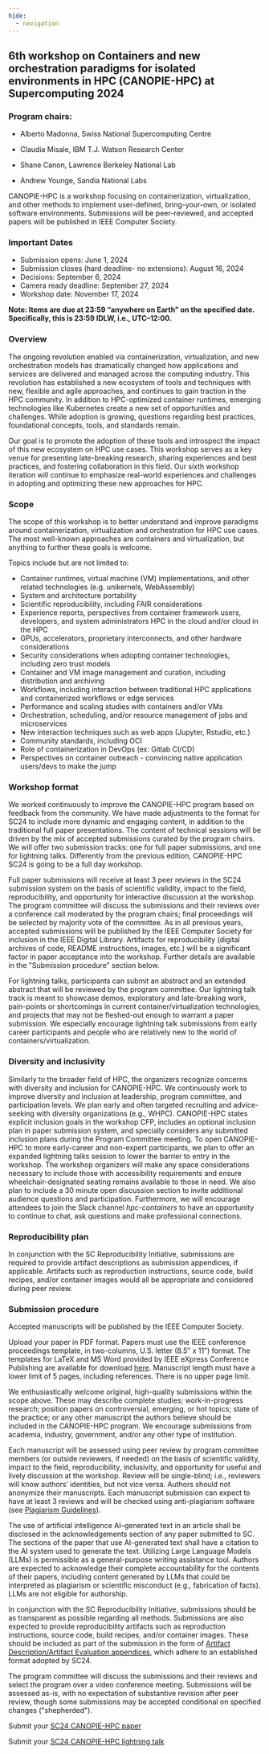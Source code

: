 ```yaml
---
hide:
  - navigation
---
```


## 6th workshop on Containers and new orchestration paradigms for isolated environments in HPC (CANOPIE-HPC) at Supercomputing 2024

### Program chairs:

* Alberto Madonna, Swiss National Supercomputing Centre
* Claudia Misale, IBM T.J. Watson Research Center

* Shane Canon, Lawrence Berkeley National Lab
* Andrew Younge, Sandia National Labs

CANOPIE-HPC is a workshop focusing on containerization, virtualization, and
other methods to implement user-defined, bring-your-own, or isolated software
environments. Submissions will be peer-reviewed, and accepted papers will be
published in IEEE  Computer Society.

### Important Dates

* Submission opens:    June 1, 2024
* Submission closes (hard deadline- no extensions):    August 16, 2024
* Decisions:    September 6, 2024
* Camera ready deadline:    September 27, 2024
* Workshop date:    November 17, 2024

**Note: Items are due at 23:59 “anywhere on Earth” on the specified date. Specifically, this is 23:59 IDLW, i.e., UTC–12:00.**

### Overview

The ongoing revolution enabled via containerization, virtualization, and new 
orchestration models has dramatically changed how applications and services are 
delivered and managed across the computing industry.
This revolution has established a new ecosystem of tools and techniques with new,
flexible and agile approaches, and continues to gain traction in the HPC community. 
In addition to HPC-optimized container runtimes, emerging technologies like 
Kubernetes create a new set of opportunities and challenges. 
While adoption is growing, questions regarding best practices, foundational
concepts, tools, and standards remain.

Our goal is to promote the adoption of these tools and introspect the impact of this
new ecosystem on HPC use cases.
This workshop serves as a key venue for presenting late-breaking research, sharing
experiences and best practices, and fostering collaboration in this field.
Our sixth workshop iteration will continue to emphasize real-world experiences
and challenges in adopting and optimizing these new approaches for HPC.


### Scope

The scope of this workshop is to better understand and improve paradigms
around containerization, virtualization and orchestration for HPC use cases.
The most well-known approaches are containers and virtualization, but anything
to further these goals is welcome.

Topics include but are not limited to:

* Container runtimes, virtual machine (VM) implementations, and other related technologies
  (e.g. unikernels, WebAssembly)
* System and architecture portability
* Scientific reproducibility, including FAIR considerations 
* Experience reports, perspectives from container framework users, developers,
  and system administrators HPC in the cloud and/or cloud in the HPC
* GPUs, accelerators, proprietary interconnects, and other hardware considerations
* Security considerations when adopting container technologies, including zero trust models
* Container and VM image management and curation, including distribution and archiving
* Workflows, including interaction between traditional HPC applications 
  and containerized workflows or edge services
* Performance and scaling studies with containers and/or VMs
* Orchestration, scheduling, and/or resource management of jobs and microservices
* New interaction techniques such as web apps (Jupyter, Rstudio, etc.)
* Community standards, including OCI 
* Role of containerization in DevOps (ex: Gitlab CI/CD) 
* Perspectives on container outreach - convincing native application users/devs to make the jump


### Workshop format

We worked continuously to improve the CANOPIE-HPC program based on feedback 
from the community. We have made adjustments to the format for SC24 to include
more dynamic and engaging content, in addition to the traditional full paper
presentations. The content of technical sessions will be driven by the mix of
accepted submissions curated by the program chairs. We will offer two submission
tracks: one for full paper submissions, and one for lightning talks. Differently
from the previous edition, CANOPIE-HPC SC24 is going to be a full day workshop. 

Full paper submissions will receive at least 3 peer reviews in the SC24 
submission system on the basis of scientific validity, impact to the field,
reproducibility, and opportunity for interactive discussion at the workshop.
The program committee will discuss the submissions and their reviews over a
conference call moderated by the program chairs; final proceedings will be
selected by majority vote of the committee. As in all previous years, accepted 
submissions will be published by the IEEE Computer Society for inclusion in the
IEEE Digital Library. Artifacts for reproducibility (digital archives of code, 
README instructions, images, etc.) will be a significant factor in paper 
acceptance into the workshop. Further details are available in the 
"Submission procedure" section below.


For lightning talks, participants can submit an abstract and an extended 
abstract that will be reviewed by the program committee. Our lightning talk 
track is meant to showcase demos, exploratory and late-breaking work, 
pain-points or shortcomings in current container/virtualization technologies, 
and projects that may not be fleshed-out enough to warrant a paper submission. 
We especially encourage lightning talk submissions from early career participants
and people who are relatively new to the world of containers/virtualization.

### Diversity and inclusivity

Similarly to the broader field of HPC, the organizers recognize concerns with 
diversity and inclusion for CANOPIE-HPC. We continuously work to improve 
diversity and inclusion at leadership, program committee, and participation levels. 
We plan early and often targeted recruiting and advice-seeking with diversity 
organizations (e.g., WHPC). CANOPIE-HPC states explicit inclusion goals in the 
workshop CFP, includes an optional inclusion plan in paper submission system,
and specially considers any submitted inclusion plans during the Program 
Committee meeting.  To open CANOPIE-HPC to more early-career and non-expert participants, 
we plan to offer an expanded lightning talks session to lower the barrier to entry 
in the workshop. The workshop organizers will make any space considerations 
necessary to include those with accessibility requirements and ensure 
wheelchair-designated seating remains available to those in need. We also plan to 
include a 30 minute open discussion section to invite additional audience questions 
and participation. Furthermore, we will encourage attendees to join the Slack 
channel _hpc-containers_ to have an opportunity to continue to chat, ask questions 
and make professional connections.

### Reproducibility plan
In conjunction with the SC Reproducibility Initiative, submissions are required 
to provide artifact descriptions as submission appendices, if applicable. 
Artifacts such as reproduction instructions, source code, build recipes, 
and/or container images would all be appropriate and considered during peer review. 


### Submission procedure

Accepted manuscripts will be published by the IEEE Computer Society.

Upload your paper in PDF format. Papers must use the IEEE conference 
proceedings template, in two-columns, U.S. letter (8.5″ x 11″) format. 
The templates for LaTeX and MS Word provided by IEEE eXpress Conference
Publishing are available for download [here](https://www.ieee.org/conferences/publishing/templates.html).
Manuscript length must have a lower limit of 5 pages, including references. 
There is no upper page limit.

We enthusiastically welcome original, high-quality submissions within the scope above. 
These may describe complete studies; work-in-progress research; position papers on 
controversial, emerging, or hot topics; state of the practice; or any other manuscript
the authors believe should be included in the CANOPIE-HPC program. We encourage 
submissions from academia, industry, government, and/or any other type of institution.

Each manuscript will be assessed using peer review by program committee members 
(or outside reviewers, if needed) on the basis of scientific validity, impact to 
the field, reproducibility, inclusivity, and opportunity for useful and lively 
discussion at the workshop. Review will be single-blind; i.e., reviewers will 
know authors’ identities, but not vice versa. Authors should not anonymize their 
manuscripts. Each manuscript submission can expect to have at least 3 reviews and
will be checked using anti-plagiarism software (see [Plagiarism Guidelines](https://www.ieee.org/publications/rights/index.html#plagiarism-guidelines)).

The use of artificial intelligence AI–generated text in an article shall be disclosed
in the acknowledgements section of any paper submitted to SC. The sections of the paper
that use AI-generated text shall have a citation to the AI system used to generate the text. 
Utilizing Large Language Models (LLMs) is permissible as a general-purpose writing 
assistance tool. Authors are expected to acknowledge their complete accountability 
for the contents of their papers, including content generated by LLMs that could be 
interpreted as plagiarism or scientific misconduct (e.g., fabrication of facts). 
LLMs are not eligible for authorship.

In conjunction with the SC Reproducibility Initiative, submissions should be as 
transparent as possible regarding all methods. Submissions are also expected to
provide reproducibility artifacts such as reproduction instructions, source code, 
build recipes, and/or container images. These should be included as part of the 
submission in the form of [Artifact Description/Artifact Evaluation appendices](https://sc24.supercomputing.org/program/papers/reproducibility-appendices-badges/), 
which adhere to an established format adopted by SC24.

The program committee will discuss the submissions and their reviews and select the 
program over a video conference meeting. Submissions will be assessed as-is, with 
no expectation of substantive revision after peer review, though some submissions 
may be accepted conditional on specified changes ("shepherded").

Submit your [SC24 CANOPIE-HPC paper](https://submissions.supercomputing.org/?page=Submit&id=SCWorkshopCANOPIEHPCSubmission&site=sc24)

Submit your [SC24 CANOPIE-HPC lightning talk](https://submissions.supercomputing.org/?page=Submit&id=SCWorkshopCANOPIEHPCLightningTalkSubmission&site=sc24)

